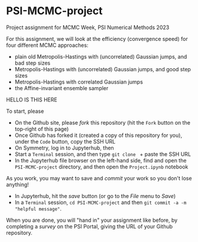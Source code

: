 # PSI-MCMC-project
Project assignment for MCMC Week, PSI Numerical Methods 2023

For this assignment, we will look at the efficiency (convergence speed) for four different MCMC approaches:
* plain old Metropolis-Hastings with (uncorrelated) Gaussian jumps, and bad step sizes
* Metropolis-Hastings with (uncorrelated) Gaussian jumps, and good step sizes
* Metropolis-Hastings with correlated Gaussian jumps
* the Affine-invariant ensemble sampler

HELLO IS THIS HERE

To start, please
* On the Github site, please *fork* this repository (hit the `Fork` button on the top-right of this page)
* Once Github has forked it (created a copy of this repository for you), under the `Code` button, copy the SSH URL
* On Symmetry, log in to Jupyterhub, then
* Start a `Terminal` session, and then type `git clone ` + paste the SSH URL
* In the Jupyterhub file browser on the left-hand side, find and open the `PSI-MCMC-project` directory, and then open the `Project.ipynb` notebook

As you work, you may want to save and *commit* your work so you don't lose anything!
* In Jupyterhub, hit the *save* button (or go to the *File* menu to *Save*)
* In a `Terminal` session, `cd PSI-MCMC-project` and then `git commit -a -m "helpful message"`.

When you are done, you will "hand in" your assignment like before, by completing a *survey* on the PSI Portal, giving the URL of your Github repository.
